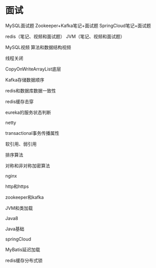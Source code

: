 # 面试

MySQL面试题
Zookeeper+Kafka笔记+面试题
SpringCloud笔记+面试题

redis（笔记、视频和面试题）
JVM（笔记、视频和面试题）

MySQL视频
算法和数据结构视频



线程关闭

CopyOnWriteArrayList底层

Kafka存储数据顺序

redis和数据库数据一致性

redis缓存击穿

eureka的服务状态判断

netty

transactional事务传播属性

软引用、弱引用







排序算法

对称和非对称加密算法

nginx

http和https

zookeeper和kafka

JVM和类加载

Java8

Java基础

springCloud

MyBatis延迟加载

redis缓存分布式锁



